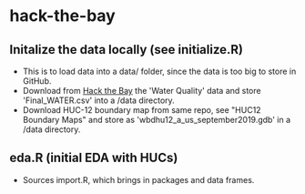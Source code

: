 # hack-the-bay
 
## Initalize the data locally (see initialize.R)
- This is to load data into a data/ folder, since the data is too big to store in GitHub.
- Download from [Hack the Bay](https://github.com/Hack-the-Bay/hack-the-bay) the 'Water Quality' data and store 'Final_WATER.csv' into a /data directory.
- Download HUC-12 boundary map from same repo, see "HUC12 Boundary Maps" and store as 'wbdhu12_a_us_september2019.gdb' in a /data directory.

## eda.R (initial EDA with HUCs)
- Sources import.R, which brings in packages and data frames.